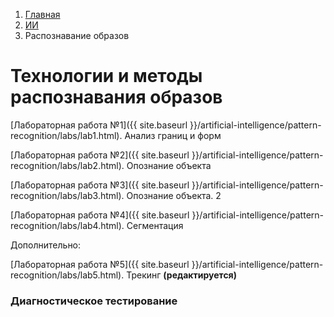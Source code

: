 <ol class="breadcrumb">
  <li class="breadcrumb-item"><a href="{{ site.baseurl }}">Главная</a></li>
  <li class="breadcrumb-item"><a href="{{ site.baseurl }}/artificial-intelligence/index.html">ИИ</a></li>
  <li class="breadcrumb-item active">Распознавание образов</li>
</ol>

# Технологии и методы распознавания образов

[Лабораторная работа №1]({{ site.baseurl }}/artificial-intelligence/pattern-recognition/labs/lab1.html). Анализ границ и форм

[Лабораторная работа №2]({{ site.baseurl }}/artificial-intelligence/pattern-recognition/labs/lab2.html). Опознание объекта

[Лабораторная работа №3]({{ site.baseurl }}/artificial-intelligence/pattern-recognition/labs/lab3.html). Опознание объекта. 2

[Лабораторная работа №4]({{ site.baseurl }}/artificial-intelligence/pattern-recognition/labs/lab4.html). Сегментация

Дополнительно:

[Лабораторная работа №5]({{ site.baseurl }}/artificial-intelligence/pattern-recognition/labs/lab5.html). Трекинг **(редактируется)**


### Диагностическое тестирование
